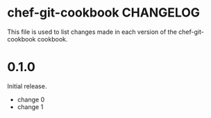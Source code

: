 # chef-git-cookbook CHANGELOG

This file is used to list changes made in each version of the chef-git-cookbook cookbook.

# 0.1.0

Initial release.

- change 0
- change 1

